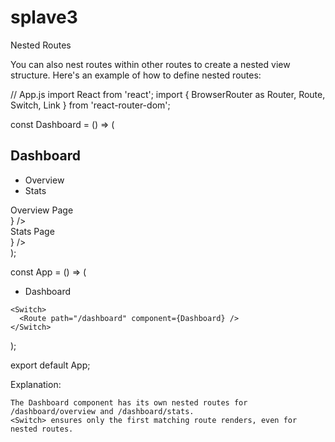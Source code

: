 # splave3

Nested Routes

You can also nest routes within other routes to create a nested view structure. Here's an example of how to define nested routes:

// App.js
import React from 'react';
import { BrowserRouter as Router, Route, Switch, Link } from 'react-router-dom';

const Dashboard = () => (
  <div>
    <h2>Dashboard</h2>
    <nav>
      <ul>
        <li><Link to="/dashboard/overview">Overview</Link></li>
        <li><Link to="/dashboard/stats">Stats</Link></li>
      </ul>
    </nav>
    <Switch>
      <Route path="/dashboard/overview" component={() => <div>Overview Page</div>} />
      <Route path="/dashboard/stats" component={() => <div>Stats Page</div>} />
    </Switch>
  </div>
);

const App = () => (
  <Router>
    <nav>
      <ul>
        <li><Link to="/dashboard">Dashboard</Link></li>
      </ul>
    </nav>

    <Switch>
      <Route path="/dashboard" component={Dashboard} />
    </Switch>
  </Router>
);

export default App;

Explanation:

    The Dashboard component has its own nested routes for /dashboard/overview and /dashboard/stats.
    <Switch> ensures only the first matching route renders, even for nested routes.